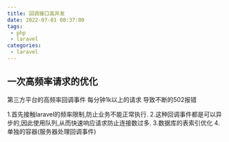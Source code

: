 ```yaml
---
title: 回调接口高并发
date: 2022-07-01 00:37:00
tags:
 - php
 - laravel 
categories:
 - laravel
---
```

## 一次高频率请求的优化

第三方平台的高频率回调事件
每分钟1k以上的请求
导致不断的502报错

1.首先接触laravel的频率限制,防止业务不能正常执行.
2.这种回调事件都是可以异步的,因此使用队列,从而快速响应请求防止连接数过多.
3.数据库的表索引优化
4.单独的容器(服务器处理回调事件)
